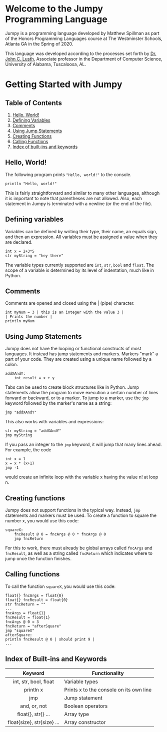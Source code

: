 # Welcome to the Jumpy Programming Language

Jumpy is a programming language developed by Matthew Spillman as part of the Honors Programming Languages course at The Westminster Schools, Atlanta GA in the Spring of 2020.

This language was developed according to the processes set forth by [Dr. John C. Lusth](https://eng.ua.edu/people/dr-john-lusth/), Associate professor in the Department of Computer Science, University of Alabama, Tuscaloosa, AL.

# Getting Started with Jumpy

## Table of Contents

1. [Hello, World!](#hello-world)
2. [Defining Variables](#defining-variables)
3. [Comments](#comments)
4. [Using Jump Statements](#using-jump-statements)
5. [Creating Functions](#creating-functions)
6. [Calling Functions](#calling-functions)
7. [Index of built-ins and keywords](#index-of-built-ins-and-keywords)

## Hello, World!

The following program prints `"Hello, world!"` to the console.

```
println "Hello, world!"
```

This is fairly straightforward and similar to many other languages, although it is important to note that parentheses are not allowed. Also, each statement in Jumpy is terminated with a newline (or the end of the file).

## Defining variables

Variables can be defined by writing their type, their name, an equals sign, and then an expression. All variables must be assigned a value when they are declared.

```
int x = 2+3*5
str myString = "hey there"
```

The variable types currently supported are `int`, `str`, `bool` and `float`. The scope of a variable is determined by its level of indentation, much like in Python.

## Comments

Comments are opened and closed using the | (pipe) character.
```
int myNum = 3 | this is an integer with the value 3 |
| Prints the number |
println myNum
```

## Using Jump Statements

Jumpy does not have the looping or functional constructs of most languages. It instead has jump statements and markers. Markers "mark" a part of your code. They are created using a unique name followed by a colon.

```
addXAndY:
    int result = x + y
```

Tabs can be used to create block structures like in Python. Jump statements allow the program to move execution a certain number of lines forward or backward, or to a marker. To jump to a marker, use the `jmp` keyword followed by the marker's name as a string:
```
jmp "addXAndY"
```

This also works with variables and expressions:
```
str myString = "addXAndY"
jmp myString
```

If you pass an integer to the `jmp` keyword, it will jump that many lines ahead. For example, the code
```
int x = 1
x = x * (x+1)
jmp -1
```

would create an infinite loop with the variable x having the value n! at loop n.

## Creating functions

Jumpy does not support functions in the typical way. Instead, `jmp` statements and markers must be used. To create a function to square the number x, you would use this code:

```
squareX:
    fncResult @ 0 = fncArgs @ 0 * fncArgs @ 0
    jmp fncReturn
```
For this to work, there must already be global arrays called `fncArgs` and `fncResult`, as well as a string called `fncReturn` which indicates where to jump once the function finishes.

## Calling functions

To call the function `squareX`, you would use this code:
```
float{} fncArgs = float{0}
float{} fncResult = float{0}
str fncReturn = ""
...
fncArgs = float{1}
fncResult = float{1}
fncArgs @ 0 = 3
fncReturn = "afterSquare"
jmp "squareX"
afterSquare:
println fncResult @ 0 | should print 9 |
...
```
## Index of Built-ins and Keywords

| Keyword | Functionality |
| :---: | --- |
| int, str, bool, float | Variable types |
| println x | Prints x to the console on its own line |
| jmp | Jump statement |
| and, or, not | Boolean operators |
| float{}, str{} ... | Array type |
| float{size}, str{size} ... | Array constructor |

